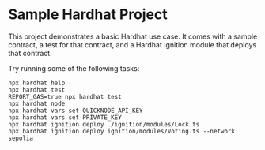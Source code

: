 # Sample Hardhat Project

This project demonstrates a basic Hardhat use case. It comes with a sample contract, a test for that contract, and a Hardhat Ignition module that deploys that contract.

Try running some of the following tasks:

```shell
npx hardhat help
npx hardhat test
REPORT_GAS=true npx hardhat test
npx hardhat node
npx hardhat vars set QUICKNODE_API_KEY
npx hardhat vars set PRIVATE_KEY
npx hardhat ignition deploy ./ignition/modules/Lock.ts
npx hardhat ignition deploy ignition/modules/Voting.ts --network sepolia
```
